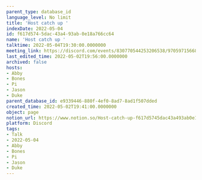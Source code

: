 ```yaml
---
parent_type: database_id
language_level: No limit
title: 'Host catch up '
indexDate: 2022-05-04
id: f617d574-5dac-43a4-93ab-0e18a766cc64
name: 'Host catch up '
talktime: 2022-05-04T19:30:00.0000000
meeting_link: https://discord.com/events/830770544253206538/970597156681568276
last_edited_time: 2022-05-02T19:56:00.0000000
archived: false
hosts:
- Abby
- Bones
- Pi
- Jason
- Duke
parent_database_id: e9339446-880f-4ef0-8ad7-8ad1f507dded
created_time: 2022-05-02T19:41:00.0000000
object: page
notion_url: https://www.notion.so/Host-catch-up-f617d5745dac43a493ab0e18a766cc64
platform: Discord
tags:
- Talk
- 2022-05-04
- Abby
- Bones
- Pi
- Jason
- Duke
---
```





